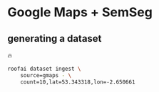 # Google Maps + SemSeg

## generating a dataset

🔥

```bash
roofai dataset ingest \
	source=gmaps - \
	count=10,lat=53.343318,lon=-2.650661
```